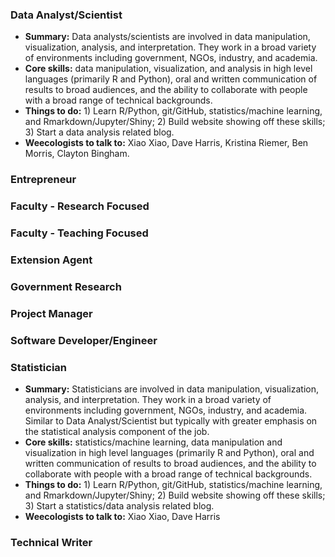 ### Data Analyst/Scientist

* **Summary:** Data analysts/scientists are involved in data manipulation, visualization, analysis, and interpretation. They work in a broad variety of environments including government, NGOs, industry, and academia.
* **Core skills:** data manipulation, visualization, and analysis in high level languages (primarily R and Python), oral and written communication of results to broad audiences, and the ability to collaborate with people with a broad range of technical backgrounds.
* **Things to do:** 1) Learn R/Python, git/GitHub, statistics/machine learning, and Rmarkdown/Jupyter/Shiny; 2) Build website showing off these skills; 3) Start a data analysis related blog.
* **Weecologists to talk to:** Xiao Xiao, Dave Harris, Kristina Riemer, Ben Morris, Clayton Bingham.

### Entrepreneur

### Faculty - Research Focused

### Faculty - Teaching Focused

### Extension Agent

### Government Research

### Project Manager

### Software Developer/Engineer

### Statistician

* **Summary:** Statisticians are involved in data manipulation, visualization, analysis, and interpretation. They work in a broad variety of environments including government, NGOs, industry, and academia. Similar to Data Analyst/Scientist but typically with greater emphasis on the statistical analysis component of the job.
* **Core skills:** statistics/machine learning, data manipulation and visualization in high level languages (primarily R and Python), oral and written communication of results to broad audiences, and the ability to collaborate with people with a broad range of technical backgrounds.
* **Things to do:** 1) Learn R/Python, git/GitHub, statistics/machine learning, and Rmarkdown/Jupyter/Shiny; 2) Build website showing off these skills; 3) Start a statistics/data analysis related blog.
* **Weecologists to talk to:** Xiao Xiao, Dave Harris

### Technical Writer